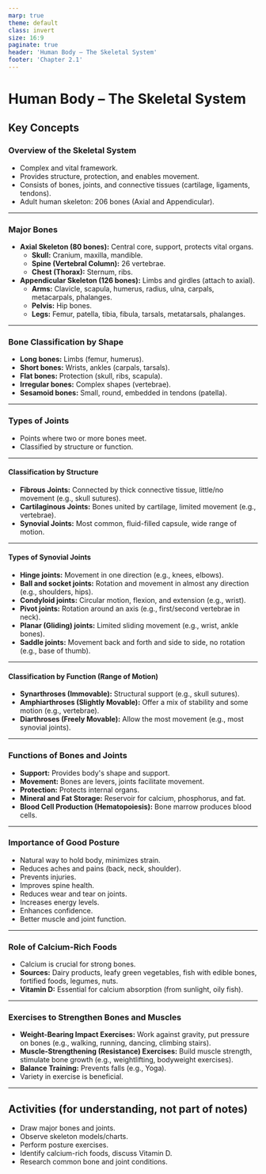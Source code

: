 ```yaml
---
marp: true
theme: default
class: invert
size: 16:9
paginate: true
header: 'Human Body – The Skeletal System'
footer: 'Chapter 2.1'
---
```


# Human Body – The Skeletal System

## Key Concepts

### Overview of the Skeletal System

*   Complex and vital framework.
*   Provides structure, protection, and enables movement.
*   Consists of bones, joints, and connective tissues (cartilage, ligaments, tendons).
*   Adult human skeleton: 206 bones (Axial and Appendicular).

---

### Major Bones

*   **Axial Skeleton (80 bones):** Central core, support, protects vital organs.
    *   **Skull:** Cranium, maxilla, mandible.
    *   **Spine (Vertebral Column):** 26 vertebrae.
    *   **Chest (Thorax):** Sternum, ribs.
*   **Appendicular Skeleton (126 bones):** Limbs and girdles (attach to axial).
    *   **Arms:** Clavicle, scapula, humerus, radius, ulna, carpals, metacarpals, phalanges.
    *   **Pelvis:** Hip bones.
    *   **Legs:** Femur, patella, tibia, fibula, tarsals, metatarsals, phalanges.

---

### Bone Classification by Shape

*   **Long bones:** Limbs (femur, humerus).
*   **Short bones:** Wrists, ankles (carpals, tarsals).
*   **Flat bones:** Protection (skull, ribs, scapula).
*   **Irregular bones:** Complex shapes (vertebrae).
*   **Sesamoid bones:** Small, round, embedded in tendons (patella).

---

### Types of Joints

*   Points where two or more bones meet.
*   Classified by structure or function.

---

#### Classification by Structure

*   **Fibrous Joints:** Connected by thick connective tissue, little/no movement (e.g., skull sutures).
*   **Cartilaginous Joints:** Bones united by cartilage, limited movement (e.g., vertebrae).
*   **Synovial Joints:** Most common, fluid-filled capsule, wide range of motion.

---

#### Types of Synovial Joints

*   **Hinge joints:** Movement in one direction (e.g., knees, elbows).
*   **Ball and socket joints:** Rotation and movement in almost any direction (e.g., shoulders, hips).
*   **Condyloid joints:** Circular motion, flexion, and extension (e.g., wrist).
*   **Pivot joints:** Rotation around an axis (e.g., first/second vertebrae in neck).
*   **Planar (Gliding) joints:** Limited sliding movement (e.g., wrist, ankle bones).
*   **Saddle joints:** Movement back and forth and side to side, no rotation (e.g., base of thumb).

---

#### Classification by Function (Range of Motion)

*   **Synarthroses (Immovable):** Structural support (e.g., skull sutures).
*   **Amphiarthroses (Slightly Movable):** Offer a mix of stability and some motion (e.g., vertebrae).
*   **Diarthroses (Freely Movable):** Allow the most movement (e.g., most synovial joints).

---

### Functions of Bones and Joints

*   **Support:** Provides body's shape and support.
*   **Movement:** Bones are levers, joints facilitate movement.
*   **Protection:** Protects internal organs.
*   **Mineral and Fat Storage:** Reservoir for calcium, phosphorus, and fat.
*   **Blood Cell Production (Hematopoiesis):** Bone marrow produces blood cells.

---

### Importance of Good Posture

*   Natural way to hold body, minimizes strain.
*   Reduces aches and pains (back, neck, shoulder).
*   Prevents injuries.
*   Improves spine health.
*   Reduces wear and tear on joints.
*   Increases energy levels.
*   Enhances confidence.
*   Better muscle and joint function.

---

### Role of Calcium-Rich Foods

*   Calcium is crucial for strong bones.
*   **Sources:** Dairy products, leafy green vegetables, fish with edible bones, fortified foods, legumes, nuts.
*   **Vitamin D:** Essential for calcium absorption (from sunlight, oily fish).

---

### Exercises to Strengthen Bones and Muscles

*   **Weight-Bearing Impact Exercises:** Work against gravity, put pressure on bones (e.g., walking, running, dancing, climbing stairs).
*   **Muscle-Strengthening (Resistance) Exercises:** Build muscle strength, stimulate bone growth (e.g., weightlifting, bodyweight exercises).
*   **Balance Training:** Prevents falls (e.g., Yoga).
*   Variety in exercise is beneficial.

---

## Activities (for understanding, not part of notes)

*   Draw major bones and joints.
*   Observe skeleton models/charts.
*   Perform posture exercises.
*   Identify calcium-rich foods, discuss Vitamin D.
*   Research common bone and joint conditions.
